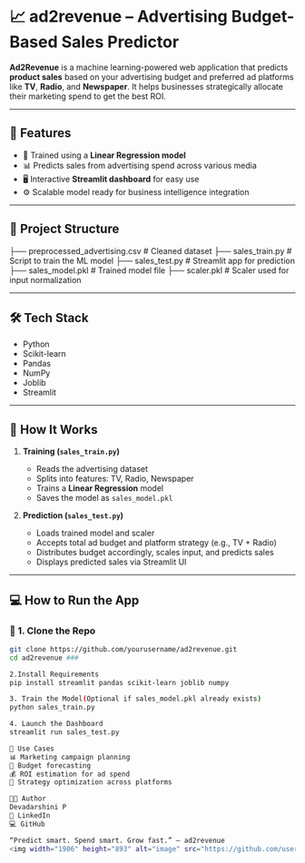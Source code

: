# 📈 ad2revenue – Advertising Budget-Based Sales Predictor

**Ad2Revenue** is a machine learning-powered web application that predicts **product sales** based on your advertising budget and preferred ad platforms like **TV**, **Radio**, and **Newspaper**. It helps businesses strategically allocate their marketing spend to get the best ROI.

---

## 🚀 Features

- 🧠 Trained using a **Linear Regression model**
- 📊 Predicts sales from advertising spend across various media
- 🖥️ Interactive **Streamlit dashboard** for easy use
- ⚙️ Scalable model ready for business intelligence integration

---

## 📁 Project Structure
├── preprocessed_advertising.csv # Cleaned dataset
├── sales_train.py # Script to train the ML model
├── sales_test.py # Streamlit app for prediction
├── sales_model.pkl # Trained model file
├── scaler.pkl # Scaler used for input normalization


---

## 🛠 Tech Stack

- Python
- Scikit-learn
- Pandas
- NumPy
- Joblib
- Streamlit

---

## 🧪 How It Works

1. **Training (`sales_train.py`)**
   - Reads the advertising dataset
   - Splits into features: TV, Radio, Newspaper
   - Trains a **Linear Regression** model
   - Saves the model as `sales_model.pkl`

2. **Prediction (`sales_test.py`)**
   - Loads trained model and scaler
   - Accepts total ad budget and platform strategy (e.g., TV + Radio)
   - Distributes budget accordingly, scales input, and predicts sales
   - Displays predicted sales via Streamlit UI

---

## 💻 How to Run the App

### 🔹 1. Clone the Repo

```bash
git clone https://github.com/yourusername/ad2revenue.git
cd ad2revenue ###

2.Install Requirements
pip install streamlit pandas scikit-learn joblib numpy

3. Train the Model(Optional if sales_model.pkl already exists)
python sales_train.py

4. Launch the Dashboard
streamlit run sales_test.py

🧠 Use Cases
📊 Marketing campaign planning
🧾 Budget forecasting
💰 ROI estimation for ad spend
📍 Strategy optimization across platforms

👩‍💻 Author
Devadarshini P
🔗 LinkedIn
💻 GitHub

“Predict smart. Spend smart. Grow fast.” – ad2revenue
<img width="1906" height="893" alt="image" src="https://github.com/user-attachments/assets/1fa8c375-7f83-4446-b2c3-667c6669e7b6" />




